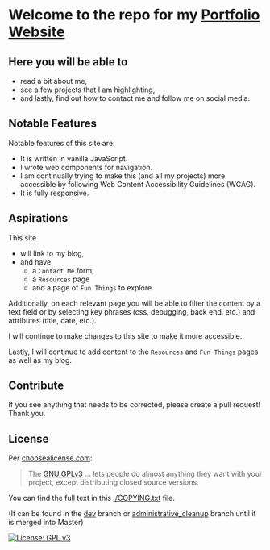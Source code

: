 # Welcome to the repo for my [Portfolio Website](https://jamiebort.github.io/)

## Here you will be able to

- read a bit about me,
- see a few projects that I am highlighting,
- and lastly, find out how to contact me and follow me on social media.

## Notable Features

Notable features of this site are:

- It is written in vanilla JavaScript.
- I wrote web components for navigation.
- I am continually trying to make this (and all my projects) more accessible by following Web Content Accessibility Guidelines (WCAG).
- It is fully responsive.

## Aspirations

This site

- will link to my blog,
- and have
  - a `Contact Me` form,
  - a `Resources` page
  - and a page of `Fun Things` to explore

Additionally, on each relevant page you will be able to filter the content by a text field or by selecting key phrases (css, debugging, back end, etc.) and attributes (title, date, etc.).

I will continue to make changes to this site to make it more accessible.

Lastly, I will continue to add content to the `Resources` and `Fun Things` pages as well as my blog.

## Contribute

If you see anything that needs to be corrected, please create a pull request! Thank you.

## License

Per [choosealicense.com](https://choosealicense.com/):

> The [GNU GPLv3](https://choosealicense.com/licenses/gpl-3.0/) ... lets people do almost anything they want with your project, except distributing closed source versions.

You can find the full text in this [./COPYING.txt](https://github.com/JamieBort/jamiebort.github.io/blob/master/COPYING.txt) file.

(It can be found in the [dev](https://github.com/JamieBort/jamiebort.github.io/blob/dev/COPYING.txt) branch or [administrative_cleanup](https://github.com/JamieBort/jamiebort.github.io/blob/administrative_cleanup/COPYING.txt) branch until it is merged into Master)

[![License: GPL v3](https://img.shields.io/badge/License-GPLv3-blue.svg)](https://www.gnu.org/licenses/gpl-3.0)
